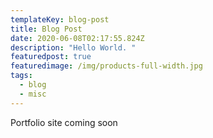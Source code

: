 ```yaml
---
templateKey: blog-post
title: Blog Post
date: 2020-06-08T02:17:55.824Z
description: "Hello World. "
featuredpost: true
featuredimage: /img/products-full-width.jpg
tags:
  - blog
  - misc
---
```

Portfolio site coming soon